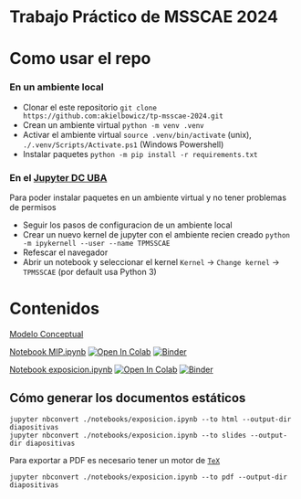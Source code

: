 # Trabajo Práctico de MSSCAE 2024 


# Como usar el repo

### En un ambiente local

- Clonar el este repositorio `git clone https://github.com:akielbowicz/tp-msscae-2024.git`
- Crean un ambiente virtual `python -m venv .venv`
- Activar el ambiente virtual `source .venv/bin/activate` (unix), `./.venv/Scripts/Activate.ps1` (Windows Powershell)
- Instalar paquetes `python -m pip install -r requirements.txt`

### En el [Jupyter DC UBA](https://jupyter.dc.uba.ar/)

Para poder instalar paquetes en un ambiente virtual y no tener problemas de permisos

- Seguir los pasos de configuracion de un ambiente local
- Crear un nuevo kernel de jupyter con el ambiente recien creado `python -m ipykernell --user --name TPMSSCAE`
- Refescar el navegador
- Abrir un notebook y seleccionar el kernel `Kernel` -> `Change kernel` -> `TPMSSCAE` (por default usa Python 3)


# Contenidos

[Modelo Conceptual](docs/modelo_conceptual.md)

[Notebook MIP.ipynb](notebooks/MIP.ipynb) [![Open In Colab](https://colab.research.google.com/assets/colab-badge.svg)](https://colab.research.google.com/github/akielbowicz/tp-msscae-2024/blob/main/notebooks/MIP.ipynb) [![Binder](https://mybinder.org/badge_logo.svg)](https://mybinder.org/v2/gh/akielbowicz/tp-msscae-2024/HEAD?labpath=notebooks%2FMIP.ipynb)

[Notebook exposicion.ipynb](notebooks/exposicion.ipynb) [![Open In Colab](https://colab.research.google.com/assets/colab-badge.svg)](https://colab.research.google.com/github/akielbowicz/tp-msscae-2024/blob/main/notebooks/exposicion.ipynb) [![Binder](https://mybinder.org/badge_logo.svg)](https://mybinder.org/v2/gh/akielbowicz/tp-msscae-2024/HEAD?labpath=notebooks%2Fexposicion.ipynb)
 
## Cómo generar los documentos estáticos

```shell
jupyter nbconvert ./notebooks/exposicion.ipynb --to html --output-dir diapositivas
jupyter nbconvert ./notebooks/exposicion.ipynb --to slides --output-dir diapositivas
```

Para exportar a PDF es necesario tener un motor de [`TeX`](https://nbconvert.readthedocs.io/en/latest/install.html#installing-tex)

```shell
jupyter nbconvert ./notebooks/exposicion.ipynb --to pdf --output-dir diapositivas
```

